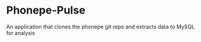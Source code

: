 # Phonepe-Pulse
An application that clones the phonepe git repo and extracts data to MySQL for analysis
